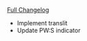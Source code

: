[Full Changelog](https://github.com/enderneko/Cell/compare/r178-release...d7a8b1877feddb565b97d3d146c51dad5e0805ed)

- Implement translit
- Update PW:S indicator
